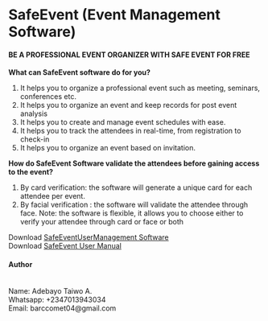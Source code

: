 # SafeEvent (Event Management Software)

 #### BE A PROFESSIONAL EVENT ORGANIZER WITH SAFE EVENT FOR FREE

**What can SafeEvent software do for you?**
1. It helps you to organize a professional event such as 
meeting, seminars, conferences etc.
2. It helps you to organize an event and keep records for 
post event analysis
3. It helps you to create and manage event schedules with 
ease.
4. It helps you to track the attendees in real-time, from 
registration to check-in
4. It helps you to organize an event based on invitation.


**How do SafeEvent Software validate the attendees before gaining access to the event?**

1. By card verification: the software will generate a unique 
card for each attendee per event.
2. By facial verification : the software will validate the 
attendee through face.
Note: the software is flexible, it allows you to choose 
either to verify your attendee through card or face or 
both


Download [SafeEventUserManagement Software](https://)
<br>
Download [SafeEvent User Manual](https://)

#### Author 
<br>
Name: Adebayo Taiwo A.
<br>
Whatsapp: +2347013943034
<br>
Email: barccomet04@gmail.com
